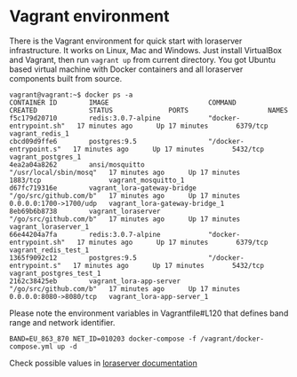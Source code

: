 # Vagrant environment

There is the Vagrant environment for quick start with loraserver infrastructure.
It works on Linux, Mac and Windows.
Just install VirtualBox and Vagrant, then run ```vagrant up``` from current directory.
You got Ubuntu based virtual machine with Docker containers and all loraserver components built from source.

```
vagrant@vagrant:~$ docker ps -a
CONTAINER ID        IMAGE                         COMMAND                  CREATED             STATUS              PORTS                    NAMES
f5c179d20710        redis:3.0.7-alpine            "docker-entrypoint.sh"   17 minutes ago      Up 17 minutes       6379/tcp                 vagrant_redis_1
cbcd09d9ffe6        postgres:9.5                  "/docker-entrypoint.s"   17 minutes ago      Up 17 minutes       5432/tcp                 vagrant_postgres_1
4ea2a04a8262        ansi/mosquitto                "/usr/local/sbin/mosq"   17 minutes ago      Up 17 minutes       1883/tcp                 vagrant_mosquitto_1
d67fc719316e        vagrant_lora-gateway-bridge   "/go/src/github.com/b"   17 minutes ago      Up 17 minutes       0.0.0.0:1700->1700/udp   vagrant_lora-gateway-bridge_1
8eb69b6b8738        vagrant_loraserver            "/go/src/github.com/b"   17 minutes ago      Up 17 minutes                                vagrant_loraserver_1
66e44204a7fa        redis:3.0.7-alpine            "docker-entrypoint.sh"   17 minutes ago      Up 17 minutes       6379/tcp                 vagrant_redis_test_1
1365f9092c12        postgres:9.5                  "/docker-entrypoint.s"   17 minutes ago      Up 17 minutes       5432/tcp                 vagrant_postgres_test_1
2162c38425eb        vagrant_lora-app-server       "/go/src/github.com/b"   17 minutes ago      Up 17 minutes       0.0.0.0:8080->8080/tcp   vagrant_lora-app-server_1
```

Please note the environment variables in Vagrantfile#L120 that defines band range and network identifier.
```
BAND=EU_863_870 NET_ID=010203 docker-compose -f /vagrant/docker-compose.yml up -d
```
Check possible values in [loraserver documentation](https://docs.loraserver.io/loraserver/configuration/)
